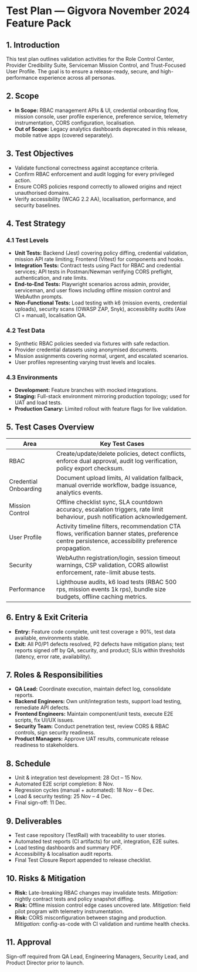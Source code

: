 # Test Plan — Gigvora November 2024 Feature Pack

## 1. Introduction
This test plan outlines validation activities for the Role Control Center, Provider Credibility Suite, Serviceman Mission Control, and Trust-Focused User Profile. The goal is to ensure a release-ready, secure, and high-performance experience across all personas.

## 2. Scope
- **In Scope:** RBAC management APIs & UI, credential onboarding flow, mission console, user profile experience, preference service, telemetry instrumentation, CORS configuration, localisation.
- **Out of Scope:** Legacy analytics dashboards deprecated in this release, mobile native apps (covered separately).

## 3. Test Objectives
- Validate functional correctness against acceptance criteria.
- Confirm RBAC enforcement and audit logging for every privileged action.
- Ensure CORS policies respond correctly to allowed origins and reject unauthorised domains.
- Verify accessibility (WCAG 2.2 AA), localisation, performance, and security baselines.

## 4. Test Strategy
### 4.1 Test Levels
- **Unit Tests:** Backend (Jest) covering policy diffing, credential validation, mission API rate limiting; Frontend (Vitest) for components and hooks.
- **Integration Tests:** Contract tests using Pact for RBAC and credential services; API tests in Postman/Newman verifying CORS preflight, authentication, and rate limits.
- **End-to-End Tests:** Playwright scenarios across admin, provider, serviceman, and user flows including offline mission control and WebAuthn prompts.
- **Non-Functional Tests:** Load testing with k6 (mission events, credential uploads), security scans (OWASP ZAP, Snyk), accessibility audits (Axe CI + manual), localisation QA.

### 4.2 Test Data
- Synthetic RBAC policies seeded via fixtures with safe redaction.
- Provider credential datasets using anonymised documents.
- Mission assignments covering normal, urgent, and escalated scenarios.
- User profiles representing varying trust levels and locales.

### 4.3 Environments
- **Development:** Feature branches with mocked integrations.
- **Staging:** Full-stack environment mirroring production topology; used for UAT and load tests.
- **Production Canary:** Limited rollout with feature flags for live validation.

## 5. Test Cases Overview
| Area | Key Test Cases |
| --- | --- |
| RBAC | Create/update/delete policies, detect conflicts, enforce dual approval, audit log verification, policy export checksum. |
| Credential Onboarding | Document upload limits, AI validation fallback, manual override workflow, badge issuance, analytics events. |
| Mission Control | Offline checklist sync, SLA countdown accuracy, escalation triggers, rate limit behaviour, push notification acknowledgement. |
| User Profile | Activity timeline filters, recommendation CTA flows, verification banner states, preference centre persistence, accessibility preference propagation. |
| Security | WebAuthn registration/login, session timeout warnings, CSP validation, CORS allowlist enforcement, rate-limit abuse tests. |
| Performance | Lighthouse audits, k6 load tests (RBAC 500 rps, mission events 1k rps), bundle size budgets, offline caching metrics. |

## 6. Entry & Exit Criteria
- **Entry:** Feature code complete, unit test coverage ≥ 90%, test data available, environments stable.
- **Exit:** All P0/P1 defects resolved, P2 defects have mitigation plans; test reports signed off by QA, security, and product; SLIs within thresholds (latency, error rate, availability).

## 7. Roles & Responsibilities
- **QA Lead:** Coordinate execution, maintain defect log, consolidate reports.
- **Backend Engineers:** Own unit/integration tests, support load testing, remediate API defects.
- **Frontend Engineers:** Maintain component/unit tests, execute E2E scripts, fix UI/UX issues.
- **Security Team:** Conduct penetration test, review CORS & RBAC controls, sign security readiness.
- **Product Managers:** Approve UAT results, communicate release readiness to stakeholders.

## 8. Schedule
- Unit & integration test development: 28 Oct – 15 Nov.
- Automated E2E script completion: 8 Nov.
- Regression cycles (manual + automated): 18 Nov – 6 Dec.
- Load & security testing: 25 Nov – 4 Dec.
- Final sign-off: 11 Dec.

## 9. Deliverables
- Test case repository (TestRail) with traceability to user stories.
- Automated test reports (CI artifacts) for unit, integration, E2E suites.
- Load testing dashboards and summary PDF.
- Accessibility & localisation audit reports.
- Final Test Closure Report appended to release checklist.

## 10. Risks & Mitigation
- **Risk:** Late-breaking RBAC changes may invalidate tests. *Mitigation:* nightly contract tests and policy snapshot diffing.
- **Risk:** Offline mission control edge cases uncovered late. *Mitigation:* field pilot program with telemetry instrumentation.
- **Risk:** CORS misconfiguration between staging and production. *Mitigation:* config-as-code with CI validation and runtime health checks.

## 11. Approval
Sign-off required from QA Lead, Engineering Managers, Security Lead, and Product Director prior to launch.
